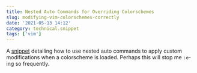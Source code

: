 ```yaml
---
title: Nested Auto Commands for Overriding Colorschemes
slug: modifying-vim-colorschemes-correctly
date: '2021-05-13 14:12'
category: technical.snippet
tags: ['vim']
---
```


A [snippet](https://gist.github.com/romainl/379904f91fa40533175dfaec4c833f2f)
detailing how to use nested auto commands to apply custom modifications when a
colorscheme is loaded. Perhaps this will stop me `:e`-ing so frequently.
